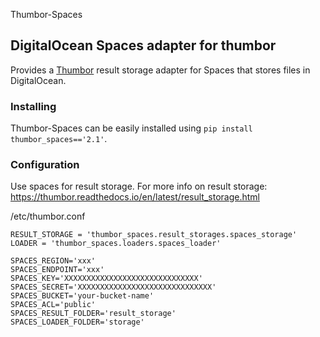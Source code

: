 Thumbor-Spaces

## DigitalOcean Spaces adapter for thumbor

Provides a [Thumbor](https://github.com/thumbor/thumbor) result storage adapter for Spaces that stores files in DigitalOcean.

### Installing

Thumbor-Spaces can be easily installed using `pip install thumbor_spaces=='2.1'`.

### Configuration

Use spaces for result storage.
For more info on result storage: https://thumbor.readthedocs.io/en/latest/result_storage.html



/etc/thumbor.conf

    RESULT_STORAGE = 'thumbor_spaces.result_storages.spaces_storage'
    LOADER = 'thumbor_spaces.loaders.spaces_loader'

    SPACES_REGION='xxx'
    SPACES_ENDPOINT='xxx'
    SPACES_KEY='XXXXXXXXXXXXXXXXXXXXXXXXXXXXXX'
    SPACES_SECRET='XXXXXXXXXXXXXXXXXXXXXXXXXXXXXX'
    SPACES_BUCKET='your-bucket-name'
    SPACES_ACL='public'
    SPACES_RESULT_FOLDER='result_storage'
    SPACES_LOADER_FOLDER='storage'
